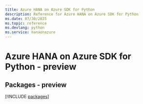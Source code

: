 ```yaml
---
title: Azure HANA on Azure SDK for Python
description: Reference for Azure HANA on Azure SDK for Python
ms.date: 07/30/2025
ms.topic: reference
ms.devlang: python
ms.service: hanaonazure
---
```

# Azure HANA on Azure SDK for Python - preview
## Packages - preview
[!INCLUDE [packages](hana-on-azure-index.md)]